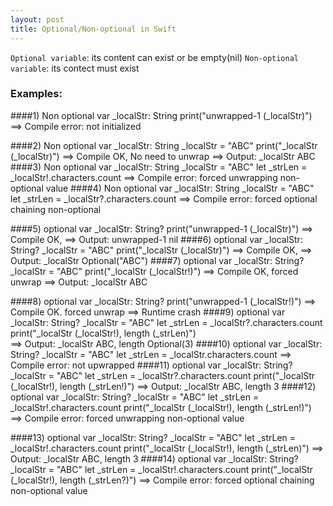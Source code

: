 ```yaml
---
layout: post
title: Optional/Non-optional in Swift
---
```

`Optional variable`: its content can exist or be empty(nil)
`Non-optional variable`: its contect must exist

### Examples:

####1) Non optional
        var _localStr: String
        print("unwrapped-1 \(_localStr)")  ==> Compile error: not initialized

####2) Non optional
        var _localStr: String
        _localStr = "ABC"
        print("_localStr \(_localStr)")    ==> Compile OK, No need to unwrap
        ==> Output: _localStr ABC
####3) Non optional 
        var _localStr: String
        _localStr = "ABC"
        let _strLen = _localStr!.characters.count  ==> Compile error: forced unwrapping non-optional value
####4) Non optional
        var _localStr: String
        _localStr = "ABC"
        let _strLen = _localStr?.characters.count  ==> Compile error: forced optional chaining non-optional

####5) optional
        var _localStr: String?
        print("unwrapped-1 \(_localStr)")  ==> Compile OK,
        ==> Output: unwrapped-1 nil
####6) optional
        var _localStr: String?
        _localStr = "ABC"
        print("_localStr \(_localStr)")    ==> Compile OK, 
        ==> Output: _localStr Optional("ABC")
####7) optional
        var _localStr: String?
        _localStr = "ABC"
        print("_localStr \(_localStr!)")    ==> Compile OK, forced unwrap
        ==> Output: _localStr ABC

####8) optional
        var _localStr: String?
        print("unwrapped-1 \(_localStr!)") ==> Compile OK. forced unwrap
        ==> Runtime crash
####9) optional
        var _localStr: String?
        _localStr = "ABC"
        let _strLen = _localStr?.characters.count
        print("_localStr \(_localStr!), length \(_strLen)")  
        ==> Output: _localStr ABC, length Optional(3)
####10) optional
        var _localStr: String?
        _localStr = "ABC"
        let _strLen = _localStr.characters.count  ==> Compile error: not upwrapped
####11) optional
        var _localStr: String?
        _localStr = "ABC"
        let _strLen = _localStr?.characters.count
        print("_localStr \(_localStr!), length \(_strLen!)")
        ==> Output: _localStr ABC, length 3
####12) optional
        var _localStr: String?
        _localStr = "ABC"
        let _strLen = _localStr!.characters.count
        print("_localStr \(_localStr!), length \(_strLen!)")  ==> Compile error: forced unwrapping non-optional value

####13) optional
        var _localStr: String?
        _localStr = "ABC"
        let _strLen = _localStr!.characters.count
        print("_localStr \(_localStr!), length \(_strLen)")
        ==> Output: _localStr ABC, length 3
####14) optional
        var _localStr: String?
        _localStr = "ABC"
        let _strLen = _localStr!.characters.count
        print("_localStr \(_localStr!), length \(_strLen?)")  ==> Compile error: forced optional chaining non-optional value